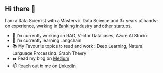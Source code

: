 ## Hi there 👋

I am a Data Scientist with a Masters in Data Science and 3+ years of hands-on experience, working in Banking industry and other startups.

- 🔭 I’m currently working on RAG, Vector Databases, Azure AI Studio
- 🌱 I’m currently learning Langchain
- 📚 My Favourite topics to read and work : Deep Learning, Natural Language Processing, Graph Theory
- ✒️ Read my blog on [Medium](https://medium.com/@sreenilarajesh)
- 📫 Reach out to me on [LinkedIn](https://www.linkedin.com/in/sreenila-rajesh249/)
<!--
**SreenilaRajesh/SreenilaRajesh** is a ✨ _special_ ✨ repository because its `README.md` (this file) appears on your GitHub profile.

Here are some ideas to get you started:

- 🔭 I’m currently working on 
- 🌱 I’m currently learning Langchain 
- 👯 I’m looking to collaborate on ...
- 🤔 I’m looking for help with ...
- 💬 Ask me about ...
- 📫 How to reach me: ...
- 😄 Pronouns: ...
- ⚡ Fun fact: ...
-->
